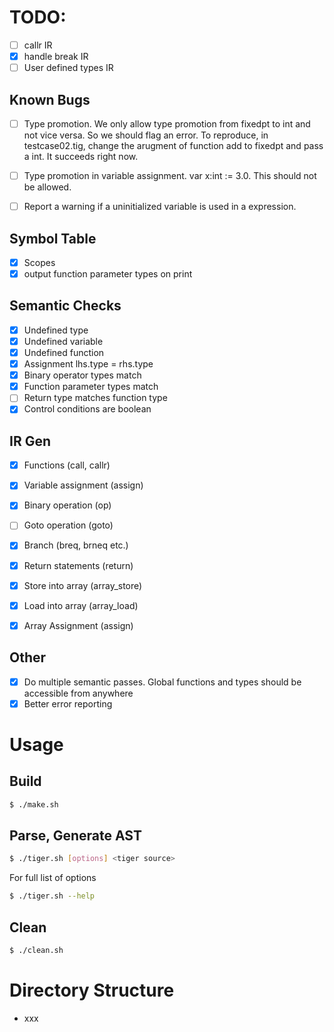 # TODO:

- [ ]   callr IR
- [x]   handle break IR
- [ ]   User defined types IR

## Known Bugs

- [ ] Type promotion. We only allow type promotion from fixedpt to int and not vice versa. So we should flag an error.
      To reproduce, in testcase02.tig, change the arugment of function add to fixedpt and pass a int. It succeeds right now.

- [ ] Type promotion in variable assignment. var x:int := 3.0. This should not be allowed.

- [ ] Report a warning if a uninitialized variable is used in a expression.

## Symbol Table

- [x] Scopes
- [x] output function parameter types on print

## Semantic Checks

- [x] Undefined type
- [x] Undefined variable
- [x] Undefined function
- [x] Assignment lhs.type = rhs.type
- [x] Binary operator types match
- [x] Function parameter types match
- [ ] Return type matches function type
- [x] Control conditions are boolean

## IR Gen

- [x] Functions (call, callr)
- [x] Variable assignment (assign)
- [x] Binary operation (op)
- [ ] Goto operation (goto) 
- [x] Branch (breq, brneq etc.)
- [x] Return statements (return)
- [x] Store into array (array_store)
- [x] Load into array (array_load)
- [x] Array Assignment (assign)


## Other

- [x] Do multiple semantic passes. Global functions and types should be accessible from anywhere
- [x] Better error reporting

# Usage

## Build

```sh
$ ./make.sh
```

## Parse, Generate AST

```sh
$ ./tiger.sh [options] <tiger source>
```

For full list of options
```sh
$ ./tiger.sh --help
```

## Clean

```sh
$ ./clean.sh
```

# Directory Structure

- xxx
